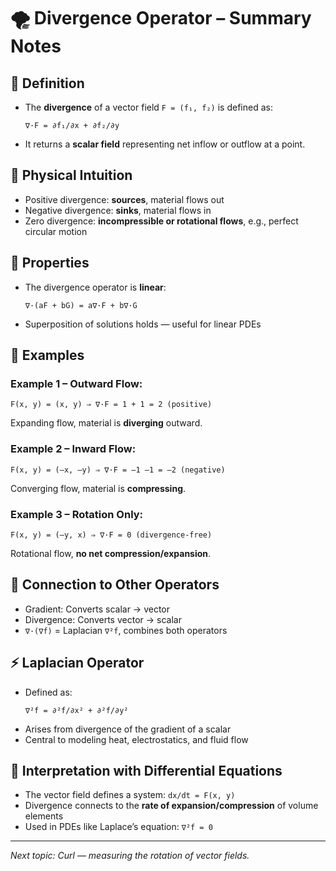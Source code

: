 # 🌪️ Divergence Operator – Summary Notes

## 📘 Definition

- The **divergence** of a vector field `F = (f₁, f₂)` is defined as:
  
  ```
  ∇·F = ∂f₁/∂x + ∂f₂/∂y
  ```
- It returns a **scalar field** representing net inflow or outflow at a point.

## 🌊 Physical Intuition

- Positive divergence: **sources**, material flows out
- Negative divergence: **sinks**, material flows in
- Zero divergence: **incompressible or rotational flows**, e.g., perfect circular motion

## 🔁 Properties

- The divergence operator is **linear**:
  ```
  ∇·(aF + bG) = a∇·F + b∇·G
  ```
- Superposition of solutions holds — useful for linear PDEs

## 🧪 Examples

### Example 1 – Outward Flow:
  ```
  F(x, y) = (x, y) ⇒ ∇·F = 1 + 1 = 2 (positive)
  ```
  Expanding flow, material is **diverging** outward.

### Example 2 – Inward Flow:
  ```
  F(x, y) = (–x, –y) ⇒ ∇·F = –1 –1 = –2 (negative)
  ```
  Converging flow, material is **compressing**.

### Example 3 – Rotation Only:
  ```
  F(x, y) = (–y, x) ⇒ ∇·F = 0 (divergence-free)
  ```
  Rotational flow, **no net compression/expansion**.

## 🔄 Connection to Other Operators

- Gradient: Converts scalar → vector
- Divergence: Converts vector → scalar
- `∇·(∇f)` = Laplacian `∇²f`, combines both operators

## ⚡ Laplacian Operator

- Defined as:
  ```
  ∇²f = ∂²f/∂x² + ∂²f/∂y²
  ```
- Arises from divergence of the gradient of a scalar
- Central to modeling heat, electrostatics, and fluid flow

## 🧠 Interpretation with Differential Equations

- The vector field defines a system: `dx/dt = F(x, y)`
- Divergence connects to the **rate of expansion/compression** of volume elements
- Used in PDEs like Laplace’s equation: `∇²f = 0`

---

_Next topic: Curl — measuring the rotation of vector fields._